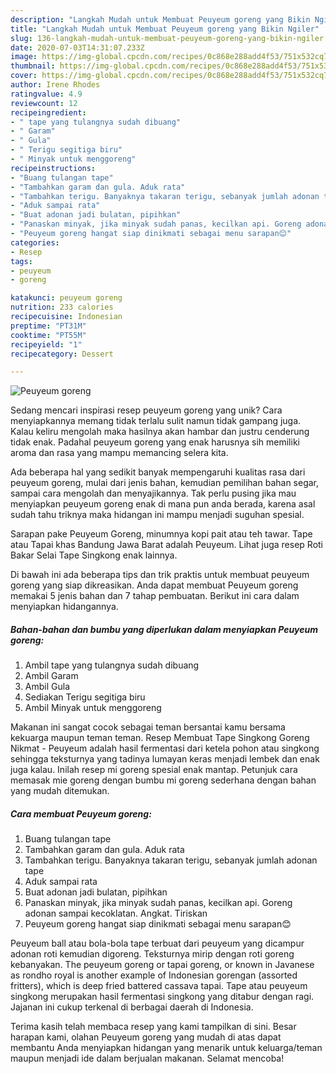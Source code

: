 ```yaml
---
description: "Langkah Mudah untuk Membuat Peuyeum goreng yang Bikin Ngiler"
title: "Langkah Mudah untuk Membuat Peuyeum goreng yang Bikin Ngiler"
slug: 136-langkah-mudah-untuk-membuat-peuyeum-goreng-yang-bikin-ngiler
date: 2020-07-03T14:31:07.233Z
image: https://img-global.cpcdn.com/recipes/0c868e288add4f53/751x532cq70/peuyeum-goreng-foto-resep-utama.jpg
thumbnail: https://img-global.cpcdn.com/recipes/0c868e288add4f53/751x532cq70/peuyeum-goreng-foto-resep-utama.jpg
cover: https://img-global.cpcdn.com/recipes/0c868e288add4f53/751x532cq70/peuyeum-goreng-foto-resep-utama.jpg
author: Irene Rhodes
ratingvalue: 4.9
reviewcount: 12
recipeingredient:
- " tape yang tulangnya sudah dibuang"
- " Garam"
- " Gula"
- " Terigu segitiga biru"
- " Minyak untuk menggoreng"
recipeinstructions:
- "Buang tulangan tape"
- "Tambahkan garam dan gula. Aduk rata"
- "Tambahkan terigu. Banyaknya takaran terigu, sebanyak jumlah adonan tape"
- "Aduk sampai rata"
- "Buat adonan jadi bulatan, pipihkan"
- "Panaskan minyak, jika minyak sudah panas, kecilkan api. Goreng adonan sampai kecoklatan. Angkat. Tiriskan"
- "Peuyeum goreng hangat siap dinikmati sebagai menu sarapan😊"
categories:
- Resep
tags:
- peuyeum
- goreng

katakunci: peuyeum goreng 
nutrition: 233 calories
recipecuisine: Indonesian
preptime: "PT31M"
cooktime: "PT55M"
recipeyield: "1"
recipecategory: Dessert

---
```



![Peuyeum goreng](https://img-global.cpcdn.com/recipes/0c868e288add4f53/751x532cq70/peuyeum-goreng-foto-resep-utama.jpg)

Sedang mencari inspirasi resep peuyeum goreng yang unik? Cara menyiapkannya memang tidak terlalu sulit namun tidak gampang juga. Kalau keliru mengolah maka hasilnya akan hambar dan justru cenderung tidak enak. Padahal peuyeum goreng yang enak harusnya sih memiliki aroma dan rasa yang mampu memancing selera kita.

Ada beberapa hal yang sedikit banyak mempengaruhi kualitas rasa dari peuyeum goreng, mulai dari jenis bahan, kemudian pemilihan bahan segar, sampai cara mengolah dan menyajikannya. Tak perlu pusing jika mau menyiapkan peuyeum goreng enak di mana pun anda berada, karena asal sudah tahu triknya maka hidangan ini mampu menjadi suguhan spesial.

Sarapan pake Peuyeum Goreng, minumnya kopi pait atau teh tawar. Tape atau Tapai khas Bandung Jawa Barat adalah Peuyeum. Lihat juga resep Roti Bakar Selai Tape Singkong enak lainnya.


Di bawah ini ada beberapa tips dan trik praktis untuk membuat peuyeum goreng yang siap dikreasikan. Anda dapat membuat Peuyeum goreng memakai 5 jenis bahan dan 7 tahap pembuatan. Berikut ini cara dalam menyiapkan hidangannya.

<!--inarticleads1-->

##### Bahan-bahan dan bumbu yang diperlukan dalam menyiapkan Peuyeum goreng:

1. Ambil  tape yang tulangnya sudah dibuang
1. Ambil  Garam
1. Ambil  Gula
1. Sediakan  Terigu segitiga biru
1. Ambil  Minyak untuk menggoreng


Makanan ini sangat cocok sebagai teman bersantai kamu bersama kekuarga maupun teman teman. Resep Membuat Tape Singkong Goreng Nikmat - Peuyeum adalah hasil fermentasi dari ketela pohon atau singkong sehingga teksturnya yang tadinya lumayan keras menjadi lembek dan enak juga kalau. Inilah resep mi goreng spesial enak mantap. Petunjuk cara memasak mie goreng dengan bumbu mi goreng sederhana dengan bahan yang mudah ditemukan. 

<!--inarticleads2-->

##### Cara membuat Peuyeum goreng:

1. Buang tulangan tape
1. Tambahkan garam dan gula. Aduk rata
1. Tambahkan terigu. Banyaknya takaran terigu, sebanyak jumlah adonan tape
1. Aduk sampai rata
1. Buat adonan jadi bulatan, pipihkan
1. Panaskan minyak, jika minyak sudah panas, kecilkan api. Goreng adonan sampai kecoklatan. Angkat. Tiriskan
1. Peuyeum goreng hangat siap dinikmati sebagai menu sarapan😊


Peuyeum ball atau bola-bola tape terbuat dari peuyeum yang dicampur adonan roti kemudian digoreng. Teksturnya mirip dengan roti goreng kebanyakan. The peuyeum goreng or tapai goreng, or known in Javanese as rondho royal is another example of Indonesian gorengan (assorted fritters), which is deep fried battered cassava tapai. Tape atau peuyeum singkong merupakan hasil fermentasi singkong yang ditabur dengan ragi. Jajanan ini cukup terkenal di berbagai daerah di Indonesia. 

Terima kasih telah membaca resep yang kami tampilkan di sini. Besar harapan kami, olahan Peuyeum goreng yang mudah di atas dapat membantu Anda menyiapkan hidangan yang menarik untuk keluarga/teman maupun menjadi ide dalam berjualan makanan. Selamat mencoba!
